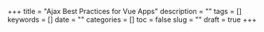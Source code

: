 +++
title = "Ajax Best Practices for Vue Apps"
description = ""
tags = []
keywords = []
date = ""
categories = []
toc = false
slug = ""
draft = true
+++
